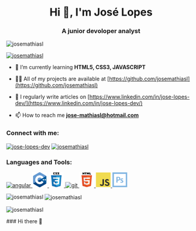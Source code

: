 <h1 align="center">Hi 👋, I'm José Lopes</h1>
<h3 align="center">A junior devoloper analyst</h3>

<p align="left"> <img src="https://komarev.com/ghpvc/?username=josemathiasl&label=Profile%20views&color=0e75b6&style=flat" alt="josemathiasl" /> </p>

<p align="left"> <a href="https://github.com/ryo-ma/github-profile-trophy"><img src="https://github-profile-trophy.vercel.app/?username=josemathiasl" alt="josemathiasl" /></a> </p>

- 🌱 I’m currently learning **HTML5, CSS3, JAVASCRIPT**

- 👨‍💻 All of my projects are available at [https://github.com/josemathiasl](https://github.com/josemathiasl)

- 📝 I regularly write articles on [https://www.linkedin.com/in/jose-lopes-dev/](https://www.linkedin.com/in/jose-lopes-dev/)

- 📫 How to reach me **jose-mathiasl@hotmail.com**

<h3 align="left">Connect with me:</h3>
<p align="left">
<a href="https://linkedin.com/in/jose-lopes-dev" target="_blank"><img align="center" src="https://raw.githubusercontent.com/rahuldkjain/github-profile-readme-generator/master/src/images/icons/Social/linked-in-alt.svg" alt="jose-lopes-dev" height="30" width="40" /></a>
<a href="https://instagram.com/josemathiasl" target="blank"><img align="center" src="https://raw.githubusercontent.com/rahuldkjain/github-profile-readme-generator/master/src/images/icons/Social/instagram.svg" alt="josemathiasl" height="30" width="40" /></a>
</p>

<h3 align="left">Languages and Tools:</h3>
<p align="left"> <a href="https://angular.io" target="_blank" rel="noreferrer"> <img src="https://angular.io/assets/images/logos/angular/angular.svg" alt="angular" width="40" height="40"/> </a> <a href="https://www.w3schools.com/cpp/" target="_blank" rel="noreferrer"> <img src="https://raw.githubusercontent.com/devicons/devicon/master/icons/cplusplus/cplusplus-original.svg" alt="cplusplus" width="40" height="40"/> </a> <a href="https://www.w3schools.com/css/" target="_blank" rel="noreferrer"> <img src="https://raw.githubusercontent.com/devicons/devicon/master/icons/css3/css3-original-wordmark.svg" alt="css3" width="40" height="40"/> </a> <a href="https://git-scm.com/" target="_blank" rel="noreferrer"> <img src="https://www.vectorlogo.zone/logos/git-scm/git-scm-icon.svg" alt="git" width="40" height="40"/> </a> <a href="https://www.w3.org/html/" target="_blank" rel="noreferrer"> <img src="https://raw.githubusercontent.com/devicons/devicon/master/icons/html5/html5-original-wordmark.svg" alt="html5" width="40" height="40"/> </a> <a href="https://developer.mozilla.org/en-US/docs/Web/JavaScript" target="_blank" rel="noreferrer"> <img src="https://raw.githubusercontent.com/devicons/devicon/master/icons/javascript/javascript-original.svg" alt="javascript" width="40" height="40"/> </a> <a href="https://www.photoshop.com/en" target="_blank" rel="noreferrer"> <img src="https://raw.githubusercontent.com/devicons/devicon/master/icons/photoshop/photoshop-line.svg" alt="photoshop" width="40" height="40"/> </a> </p>

<p><img align="left" src="https://github-readme-stats.vercel.app/api/top-langs?username=josemathiasl&show_icons=true&locale=en&layout=compact" alt="josemathiasl" /></p>

<p>&nbsp;<img align="center" src="https://github-readme-stats.vercel.app/api?username=josemathiasl&show_icons=true&locale=en" alt="josemathiasl" /></p>

<p><img align="center" src="https://github-readme-streak-stats.herokuapp.com/?user=josemathiasl&" alt="josemathiasl" /></p>
### Hi there 👋

<!--
**josemathiasl/josemathiasl** is a ✨ _special_ ✨ repository because its `README.md` (this file) appears on your GitHub profile.

Here are some ideas to get you started:

- 🔭 I’m currently working on ...
- 🌱 I’m currently learning ...
- 👯 I’m looking to collaborate on ...
- 🤔 I’m looking for help with ...
- 💬 Ask me about ...
- 📫 How to reach me: ...
- 😄 Pronouns: ...
- ⚡ Fun fact: ...
-->

